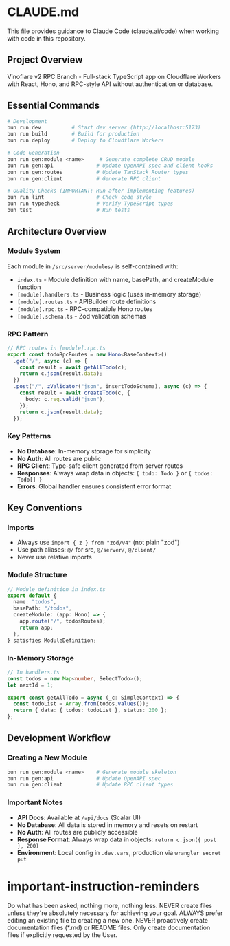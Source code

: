 # CLAUDE.md

This file provides guidance to Claude Code (claude.ai/code) when working with code in this repository.

## Project Overview

Vinoflare v2 RPC Branch - Full-stack TypeScript app on Cloudflare Workers with React, Hono, and RPC-style API without authentication or database.

## Essential Commands

```bash
# Development
bun run dev          # Start dev server (http://localhost:5173)
bun run build        # Build for production
bun run deploy       # Deploy to Cloudflare Workers

# Code Generation
bun run gen:module <name>     # Generate complete CRUD module
bun run gen:api              # Update OpenAPI spec and client hooks
bun run gen:routes           # Update TanStack Router types
bun run gen:client           # Generate RPC client

# Quality Checks (IMPORTANT: Run after implementing features)
bun run lint                 # Check code style
bun run typecheck            # Verify TypeScript types
bun test                     # Run tests
```

## Architecture Overview

### Module System
Each module in `/src/server/modules/` is self-contained with:
- `index.ts` - Module definition with name, basePath, and createModule function
- `[module].handlers.ts` - Business logic (uses in-memory storage)
- `[module].routes.ts` - APIBuilder route definitions
- `[module].rpc.ts` - RPC-compatible Hono routes
- `[module].schema.ts` - Zod validation schemas

### RPC Pattern
```typescript
// RPC routes in [module].rpc.ts
export const todoRpcRoutes = new Hono<BaseContext>()
  .get("/", async (c) => {
    const result = await getAllTodo(c);
    return c.json(result.data);
  })
  .post("/", zValidator("json", insertTodoSchema), async (c) => {
    const result = await createTodo(c, {
      body: c.req.valid("json"),
    });
    return c.json(result.data);
  });
```

### Key Patterns
- **No Database**: In-memory storage for simplicity
- **No Auth**: All routes are public
- **RPC Client**: Type-safe client generated from server routes
- **Responses**: Always wrap data in objects: `{ todo: Todo }` or `{ todos: Todo[] }`
- **Errors**: Global handler ensures consistent error format

## Key Conventions

### Imports
- Always use `import { z } from "zod/v4"` (not plain "zod")
- Use path aliases: `@/` for src, `@/server/`, `@/client/`
- Never use relative imports

### Module Structure
```typescript
// Module definition in index.ts
export default {
  name: "todos",
  basePath: "/todos",
  createModule: (app: Hono) => {
    app.route("/", todosRoutes);
    return app;
  },
} satisfies ModuleDefinition;
```

### In-Memory Storage
```typescript
// In handlers.ts
const todos = new Map<number, SelectTodo>();
let nextId = 1;

export const getAllTodo = async (_c: SimpleContext) => {
  const todoList = Array.from(todos.values());
  return { data: { todos: todoList }, status: 200 };
};
```

## Development Workflow

### Creating a New Module
```bash
bun run gen:module <name>    # Generate module skeleton
bun run gen:api              # Update OpenAPI spec
bun run gen:client           # Update RPC client types
```

### Important Notes
- **API Docs**: Available at `/api/docs` (Scalar UI)
- **No Database**: All data is stored in memory and resets on restart
- **No Auth**: All routes are publicly accessible
- **Response Format**: Always wrap data in objects: `return c.json({ post }, 200)`
- **Environment**: Local config in `.dev.vars`, production via `wrangler secret put`

# important-instruction-reminders
Do what has been asked; nothing more, nothing less.
NEVER create files unless they're absolutely necessary for achieving your goal.
ALWAYS prefer editing an existing file to creating a new one.
NEVER proactively create documentation files (*.md) or README files. Only create documentation files if explicitly requested by the User.
